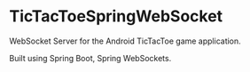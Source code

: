 # TicTacToeSpringWebSocket
WebSocket Server for the Android TicTacToe game application.

Built using Spring Boot, Spring WebSockets.
